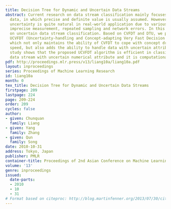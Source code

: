 ```yaml
---
title: Decision Tree for Dynamic and Uncertain Data Streams
abstract: Current research on data stream classification mainly focuses on certain
  data, in which precise and definite value is usually assumed. However, data with
  uncertainty is quite natural in real-world application due to various causes, including
  imprecise measurement, repeated sampling and network errors. In this paper, we focus
  on uncertain data stream classification. Based on CVFDT and DTU, we propose our
  UCVFDT (Uncertainty-handling and Concept-adapting Very Fast Decision Tree) algorithm,
  which not only maintains the ability of CVFDT to cope with concept drift with high
  speed, but also adds the ability to handle data with uncertain attribute. Experimental
  study shows that the proposed UCVFDT algorithm is efficient in classifying dynamic
  data stream with uncertain numerical attribute and it is computationally efficient.
pdf: http://proceedings.mlr.press/v13/liang10a/liang10a.pdf
layout: inproceedings
series: Proceedings of Machine Learning Research
id: liang10a
month: 0
tex_title: Decision Tree for Dynamic and Uncertain Data Streams
firstpage: 209
lastpage: 224
page: 209-224
order: 209
cycles: false
author:
- given: Chunquan
  family: Liang
- given: Yang
  family: Zhang
- given: Qun
  family: Song
date: 2010-10-31
address: Tokyo, Japan
publisher: PMLR
container-title: Proceedings of 2nd Asian Conference on Machine Learning
volume: '13'
genre: inproceedings
issued:
  date-parts:
  - 2010
  - 10
  - 31
# Format based on citeproc: http://blog.martinfenner.org/2013/07/30/citeproc-yaml-for-bibliographies/
---
```

